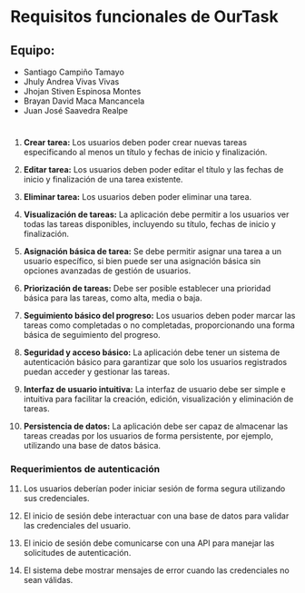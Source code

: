 # Requisitos funcionales de OurTask
## Equipo: 
- Santiago Campiño Tamayo
- Jhuly Andrea Vivas Vivas
- Jhojan Stiven Espinosa Montes
- Brayan David Maca Mancancela
- Juan José Saavedra Realpe
#

1. **Crear tarea:** Los usuarios deben poder crear nuevas tareas especificando al menos un título y fechas de inicio y finalización.

2. **Editar tarea:** Los usuarios deben poder editar el título y las fechas de inicio y finalización de una tarea existente.

3. **Eliminar tarea:** Los usuarios deben poder eliminar una tarea.

4. **Visualización de tareas:** La aplicación debe permitir a los usuarios ver todas las tareas disponibles, incluyendo su título, fechas de inicio y finalización.

5. **Asignación básica de tarea:** Se debe permitir asignar una tarea a un usuario específico, si bien puede ser una asignación básica sin opciones avanzadas de gestión de usuarios.

6. **Priorización de tareas:** Debe ser posible establecer una prioridad básica para las tareas, como alta, media o baja.

7. **Seguimiento básico del progreso:** Los usuarios deben poder marcar las tareas como completadas o no completadas, proporcionando una forma básica de seguimiento del progreso.

8. **Seguridad y acceso básico:** La aplicación debe tener un sistema de autenticación básico para garantizar que solo los usuarios registrados puedan acceder y gestionar las tareas.

9. **Interfaz de usuario intuitiva:** La interfaz de usuario debe ser simple e intuitiva para facilitar la creación, edición, visualización y eliminación de tareas.

10. **Persistencia de datos:** La aplicación debe ser capaz de almacenar las tareas creadas por los usuarios de forma persistente, por ejemplo, utilizando una base de datos básica.
### Requerimientos de autenticación

11. Los usuarios deberían poder iniciar sesión de forma segura utilizando sus credenciales.

12. El inicio de sesión debe interactuar con una base de datos para validar las credenciales del usuario.

13. El inicio de sesión debe comunicarse con una API para manejar las solicitudes de autenticación.

14. El sistema debe mostrar mensajes de error cuando las credenciales no sean válidas.

